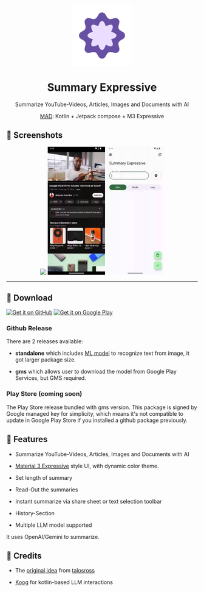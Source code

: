 <div align="center">

<img width="" src=".github/logo.webp"  width=160 height=160  align="center">

# Summary Expressive

Summarize YouTube-Videos, Articles, Images and Documents with AI

[MAD](https://developer.android.com/courses/pathways/android-architecture): Kotlin + Jetpack
compose + M3 Expressive

</div>

## 📱 Screenshots

<div align="center">
<div>
<img src="app/src/main/res/drawable/screen1.webp" width="30%" />
<img src="app/src/main/res/drawable/screen2.webp" width="30%" />
<img src="app/src/main/res/drawable/screen3.webp" width="30%" />

</div>
</div>

---

## 🔗 Download

[<img src="https://s1.ax1x.com/2023/01/12/pSu1a36.png" alt="Get it on GitHub" height="80">](https://github.com/kid1412621/SummaryExpressive/releases)
[<img src="https://play.google.com/intl/en_us/badges/static/images/badges/en_badge_web_generic.png"
alt="Get it on Google Play"
height="80">](https://play.google.com/store/apps/details?id=me.nanova.SummaryExpressive)

### Github Release

There are 2 releases available:

- **standalone** which
  includes [ML model](https://developers.google.com/ml-kit/vision/text-recognition/v2) to recognize
  text from image, it got larger package size.

- **gms** which allows user to download the model from Google Play Services, but GMS required.

### Play Store (coming soon)

The Play Store release bundled with gms version. This package is signed by Google managed key for
simplicity, which means it's not compatible to update in Google Play Store if you installed a github
package previously.

## 📖 Features

- Summarize YouTube-Videos, Articles, Images and Documents with AI

- [Material 3 Expressive](https://m3.material.io/blog/building-with-m3-expressive) style UI, with
  dynamic color theme.

- Set length of summary

- Read-Out the summaries
 
- Instant summarize via share sheet or text selection toolbar

- History-Section

- Multiple LLM model supported

It uses OpenAI/Gemini to summarize.

## 🌟 Credits

- The [original idea](https://github.com/talosross/SummaryYou)
  from [talosross](https://github.com/talosross)

- [Koog](https://koog.ai) for kotlin-based LLM interactions